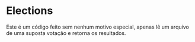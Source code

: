 # Elections
Este é um código feito sem nenhum motivo especial, apenas lê um arquivo de uma suposta votação e retorna os resultados.
